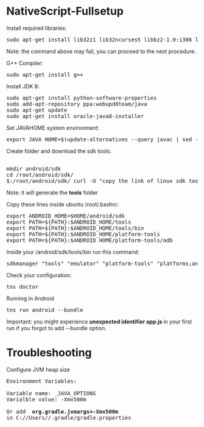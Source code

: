 # NativeScript-Fullsetup

Install required libraries:
<pre>
sudo apt-get install lib32z1 lib32ncurses5 libbz2-1.0:i386 libstdc++6:i386
</pre>
Note: the command above may fail, you can proceed to the next procedure.

G++ Compiler:
<pre>
sudo apt-get install g++
</pre>
Install JDK 8:

<pre>
sudo apt-get install python-software-properties
sudo add-apt-repository ppa:webupd8team/java
sudo apt-get update
sudo apt-get install oracle-java8-installer
</pre>

Set JAVAHOME system environment:
<pre>
export JAVA_HOME=$(update-alternatives --query javac | sed -n -e 's/Best: *\(.*\)\/bin\/javac/\1/p')
</pre>
Create folder and download the sdk tools:
<pre>

mkdir android/sdk
cd /root/android/sdk/
$:/root/android/sdk/ curl -O "copy the link of linux sdk tools zip file here from android downloads..."
</pre>

Note: it will generate the <b>tools</b> folder

Copy these lines inside ubuntu /root/.bashrc:
<pre>
export ANDROID_HOME=$HOME/android/sdk
export PATH=${PATH}:$ANDROID_HOME/tools
export PATH=${PATH}:$ANDROID_HOME/tools/bin
export PATH=${PATH}:$ANDROID_HOME/platform-tools
export PATH=${PATH}:$ANDROID_HOME/platform-tools/adb
</pre>

Inside your /android/sdk/tools/bin run this command:
<pre>
sdkmanager "tools" "emulator" "platform-tools" "platforms;android-28" "build-tools;28.0.3" "extras;android;m2repository" "extras;google;m2repository"
</pre>
Check your configuration:
<pre>
tns doctor
</pre>

Running in Android
<pre>
tns run android --bundle
</pre>

Important: you might experience <b> unexpected identifier app.js </b> in your first run if you forgot to add --bundle option.

# Troubleshooting

Configure JVM heap size
<pre>
Environment Variables:

Variable name: _JAVA_OPTIONS 
Varialble value: -Xmx500m

Or add <b> org.gradle.jvmargs=-Xmx500m </b>
in C://Users/<your-name>/.gradle/gradle.properties
  
</pre>
